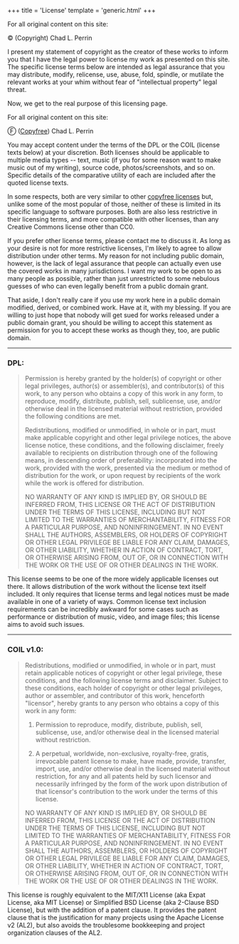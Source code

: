 +++
title = 'License'
template = 'generic.html'
+++

For all original content on this site:

&copy; (Copyright) Chad L. Perrin

I present my statement of copyright as the creator of these works to inform you that I have the legal power to license my work as presented on this site.  The specific license terms below are intended as legal assurance that you may distribute, modify, relicense, use, abuse, fold, spindle, or mutilate the relevant works at your whim without fear of "intellectual property" legal threat.

Now, we get to the real purpose of this licensing page.

For all original content on this site:

Ⓕ ([Copyfree][ci]) Chad L. Perrin

You may accept content under the terms of the DPL or the COIL (license texts below) at your discretion.  Both licenses should be applicable to multiple media types -- text, music (if you for some reason want to make music out of my writing), source code, photos/screenshots, and so on.  Specific details of the comparative utility of each are included after the quoted license texts.

In some respects, both are very similar to other [copyfree licenses][licenselist] but, unlike some of the most popular of those, neither of these is limited in its specific language to software purposes.  Both are also less restrictive in their licensing terms, and more compatible with other licenses, than any Creative Commons license other than CC0.

If you prefer other license terms, please contact me to discuss it.  As long as your desire is not for more restrictive licenses, I'm likely to agree to allow distribution under other terms.  My reason for not including public domain, however, is the lack of legal assurance that people can actually even use the covered works in many jurisdictions.  I want my work to be open to as many people as possible, rather than just unrestricted to some nebulous guesses of who can even legally benefit from a public domain grant.

That aside, I don't really care if you use my work here in a public domain modified, derived, or combined work.  Have at it, with my blessing.  If you are willing to just hope that nobody will get sued for works released under a public domain grant, you should be willing to accept this statement as permission for you to accept these works as though they, too, are public domain.

---

### DPL:

> Permission is hereby granted by the holder(s) of copyright or other legal
> privileges, author(s) or assembler(s), and contributor(s) of this work, to
> any person who obtains a copy of this work in any form, to reproduce, modify,
> distribute, publish, sell, sublicense, use, and/or otherwise deal in the
> licensed material without restriction, provided the following conditions are
> met.
> 
> Redistributions, modified or unmodified, in whole or in part, must make
> applicable copyright and other legal privilege notices, the above license
> notice, these conditions, and the following disclaimer, freely available to
> recipients on distribution through one of the following means, in descending
> order of preferability: incorporated into the work, provided with the work,
> presented via the medium or method of distribution for the work, or upon
> request by recipients of the work while the work is offered for distribution.
> 
> NO WARRANTY OF ANY KIND IS IMPLIED BY, OR SHOULD BE INFERRED FROM, THIS
> LICENSE OR THE ACT OF DISTRIBUTION UNDER THE TERMS OF THIS LICENSE, INCLUDING
> BUT NOT LIMITED TO THE WARRANTIES OF MERCHANTABILITY, FITNESS FOR A
> PARTICULAR PURPOSE, AND NONINFRINGEMENT.  IN NO EVENT SHALL THE AUTHORS,
> ASSEMBLERS, OR HOLDERS OF COPYRIGHT OR OTHER LEGAL PRIVILEGE BE LIABLE FOR
> ANY CLAIM, DAMAGES, OR OTHER LIABILITY, WHETHER IN ACTION OF CONTRACT, TORT,
> OR OTHERWISE ARISING FROM, OUT OF, OR IN CONNECTION WITH THE WORK OR THE USE
> OF OR OTHER DEALINGS IN THE WORK.

This license seems to be one of the more widely applicable licenses out there.  It allows distribution of the work without the license text itself included.  It only requires that license terms and legal notices must be made available in one of a variety of ways.  Common license text inclusion requirements can be incredibly awkward for some cases such as performance or distribution of music, video, and image files; this license aims to avoid such issues.

---

### COIL v1.0:

> Redistributions, modified or unmodified, in whole or in part, must retain
> applicable notices of copyright or other legal privilege, these conditions,
> and the following license terms and disclaimer.  Subject to these conditions,
> each holder of copyright or other legal privileges, author or assembler, and
> contributor of this work, henceforth "licensor", hereby grants to any person
> who obtains a copy of this work in any form:
> 
> 1. Permission to reproduce, modify, distribute, publish, sell, sublicense,
>    use, and/or otherwise deal in the licensed material without restriction.
> 
> 2. A perpetual, worldwide, non-exclusive, royalty-free, gratis, irrevocable
>    patent license to make, have made, provide, transfer, import, use, and/or
>    otherwise deal in the licensed material without restriction, for any and
>    all patents held by such licensor and necessarily infringed by the form of
>    the work upon distribution of that licensor's contribution to the work
>    under the terms of this license.
> 
> NO WARRANTY OF ANY KIND IS IMPLIED BY, OR SHOULD BE INFERRED FROM, THIS
> LICENSE OR THE ACT OF DISTRIBUTION UNDER THE TERMS OF THIS LICENSE, INCLUDING
> BUT NOT LIMITED TO THE WARRANTIES OF MERCHANTABILITY, FITNESS FOR A
> PARTICULAR PURPOSE, AND NONINFRINGEMENT.  IN NO EVENT SHALL THE AUTHORS,
> ASSEMBLERS, OR HOLDERS OF COPYRIGHT OR OTHER LEGAL PRIVILEGE BE LIABLE FOR
> ANY CLAIM, DAMAGES, OR OTHER LIABILITY, WHETHER IN ACTION OF CONTRACT, TORT,
> OR OTHERWISE ARISING FROM, OUT OF, OR IN CONNECTION WITH THE WORK OR THE USE
> OF OR OTHER DEALINGS IN THE WORK.

This license is roughly equivalent to the MIT/X11 License (aka Expat License, aka MIT License) or Simplified BSD License (aka 2-Clause BSD License), but with the addition of a patent clause.  It provides the patent clause that is the justification for many projects using the Apache License v2 (AL2), but also avoids the troublesome bookkeeping and project organization clauses of the AL2.

[ci]: https://copyfree.org
[licenselist]: https://copyfree.org/standard/licenses
